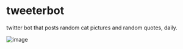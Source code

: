 # tweeterbot
twitter bot that posts random cat pictures and random quotes, daily.

![image](https://github.com/fallxnstr/tweeterbot/assets/103467609/ac657695-64be-4d0d-b083-9907fcc878d2)
